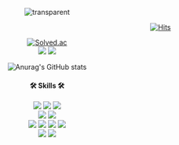 <div align=center>

  ![transparent](https://capsule-render.vercel.app/api?type=transparent&fontColor=auto&text=Welcome&height=150&fontSize=60&desc=sohui's%20GitHub%20Profile&descAlignY=75&descAlign=55)

<div align="right">
 
[![Hits](https://hits.seeyoufarm.com/api/count/incr/badge.svg?url=https%3A%2F%2Fgithub.com%2FParksohui&count_bg=%2379C83D&title_bg=%23555555&icon=github.svg&icon_color=%23E7E7E7&title=hits&edge_flat=false)](https://hits.seeyoufarm.com)
  
</div>
  
<div align=center>

[![Solved.ac](http://mazassumnida.wtf/api/mini/generate_badge?boj=psh990525)](https://solved.ac/psh990525) <br/>
<a href="https://melody-coding.tistory.com/"><img src="https://img.shields.io/badge/tistory-000000?style=for-the-badge&logo=tistory&logoColor=white"/><a/> 
<a href="mailto:parksohui0525@gmail.com" target="_blank"><img src="https://img.shields.io/badge/gmail-EA4335?style=for-the-badge&logo=gmail&logoColor=white"/><a/>

    
![Anurag's GitHub stats](https://github-readme-stats.vercel.app/api?username=Parksohui&count_private=true)


  <h4> 🛠 Skills 🛠 </h4>
  <div > 
    <img src="https://img.shields.io/badge/Java-007396?style=for-the-badge&logo=Java&logoColor=white"/>
    <img src="https://img.shields.io/badge/python-3776AB?style=for-the-badge&logo=python&logoColor=white"/>
    <img src="https://img.shields.io/badge/springboot-6DB33F?style=for-the-badge&logo=springboot&logoColor=white"/>
  </div>
  <div>
    <img src="https://img.shields.io/badge/mysql-4479A1?style=for-the-badge&logo=mysql&logoColor=white"/>
    <img src="https://img.shields.io/badge/mariadb-003545?style=for-the-badge&logo=mariadb&logoColor=white"/>
  </div>
  <div>
    <img src="https://img.shields.io/badge/git-F05032?style=for-the-badge&logo=git&logoColor=white"/>
    <img src="https://img.shields.io/badge/gitlab-FC6D26?style=for-the-badge&logo=gitlab&logoColor=white"/>
    <img src="https://img.shields.io/badge/jira-0052CC?style=for-the-badge&logo=jirasoftware&logoColor=white"/>
    <img src="https://img.shields.io/badge/notion-000000?style=for-the-badge&logo=notion&logoColor=white"/>
  </div>
  <div>
    <img src="https://img.shields.io/badge/docker-2496ED?style=for-the-badge&logo=docker&logoColor=white"/>
    <img src="https://img.shields.io/badge/jenkins-D24939?style=for-the-badge&logo=jenkins&logoColor=white"/>
  </div>
<br/>




